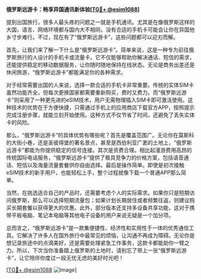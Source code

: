 **俄罗斯远游卡：畅享异国通讯新体验[[TG💪+ @esim1088](https://t.me/s/esim1088)]**

提到出国旅行，很多人最头疼的问题之一就是手机通讯。尤其是在像俄罗斯这样的大国，语言、网络环境都与国内大不相同，没有合适的手机卡可能会让你在异国他乡寸步难行。不过，现在有了“俄罗斯远游卡”，这些问题都可以迎刃而解。

首先，让我们来了解一下什么是“俄罗斯远游卡”。简单来说，这是一种专为前往俄罗斯旅行的人设计的手机卡或流量卡。它不仅能够帮助你解决通话、短信的需求，还能提供稳定的移动数据服务，让你随时随地保持在线状态。无论是商务出差还是休闲旅游，“俄罗斯远游卡”都能满足你的各种需求。

对于经常需要出国的人来说，选择一款合适的手机卡非常重要。传统的实体SIM卡虽然功能齐全，但每次更换国家都需要重新购买，费时又费力。而“俄罗斯远游卡”则采用了一种更先进的eSIM技术，用户无需物理插入SIM卡即可激活使用。这种技术的优势在于方便快捷，只需通过手机上的应用商店下载官方APP，按照提示完成注册步骤，就能立刻开始使用。这种方式不仅节省了时间，还避免了丢失实体卡的风险。

那么，“俄罗斯远游卡”的具体优势有哪些呢？首先是覆盖范围广。无论你在莫斯科的大街小巷，还是圣彼得堡的著名景点，甚至是西伯利亚广袤的土地上，“俄罗斯远游卡”都能为你提供稳定的信号连接。其次是资费合理。相比起漫游费用高昂的传统国际电话服务，“俄罗斯远游卡”提供了极具竞争力的价格方案，包括语音通话、短信以及海量流量套餐供你自由选择。最后是操作简单。即使是初次接触eSIM技术的新手用户，也能轻松上手，整个过程就像下载一个普通APP那么简单。

当然，在挑选适合自己的产品时，还需要考虑个人的实际需求。如果你只是短期访问俄罗斯，那么可以选择短期流量包；如果计划长期居住或者频繁往返，则建议购买长期套餐以获得更大的优惠。此外，部分版本还支持多设备共享功能，这对于携带平板电脑、笔记本电脑等其他电子设备的用户来说无疑是一个加分项。

总而言之，“俄罗斯远游卡”是一款集便捷性、经济性和实用性于一体的优秀通信工具。它解决了许多人在国外旅行中最常见的烦恼，让沟通不再成为障碍。无论你是想记录旅途中的点滴美好，还是需要处理紧急工作事务，这款卡都能助你一臂之力。所以，下次当你准备踏上俄罗斯的土地时，请别忘了带上一张“俄罗斯远游卡”，让它陪伴你度过一段无忧无虑的美好时光吧！

[[TG💪+ @esim1088](https://t.me/s/esim1088) ![Image](https://i.postimg.cc/4NQfJmqS/Snipaste-2025-05-13-00-14-12.png)]